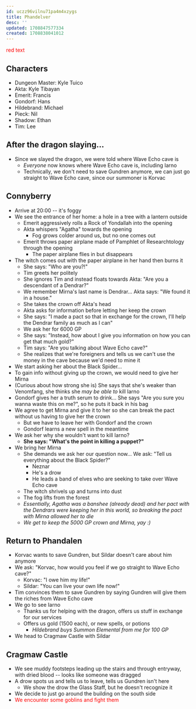 ```yaml
---
id: uczz96vilnu71pa4m4xzygs
title: Phandelver
desc: ''
updated: 1708847577334
created: 1708838041012
---
```

<span style="color:red">red text</span>

## Characters
- Dungeon Master: Kyle Tuico
- Akta: Kyle Tibayan
- Emerit: Francis
- Gondorf: Hans
- Hildebrand: Michael
- Pieck: Nil
- Shadow: Ethan
- Tim: Lee

## After the dragon slaying...
- Since we slayed the dragon, we were told where Wave Echo cave is
    - *Everyone* now knows where Wave Echo cave is, including Iarno
    - Technically, we don't need to save Gundren anymore, we can just go straight to Wave Echo cave, since our summoner is Korvac

## Connyberry
- Arrive at 20:00 -- it's foggy
- We see the entrance of her home: a hole in a tree with a lantern outside
    - Emerit aggressively rolls a Rock of Yondallah into the opening
    - Akta whispers "Agatha" towards the opening
        - Fog grows colder around us, but no one comes out
    - Emerit throws paper airplane made of Pamphlet of Researchtology through the opening
        - The paper airplane flies in but disappears
- The witch comes out with the paper airplane in her hand then burns it
    - She says: "Who are you?!"
    - Tim greets her politely
    - She ignores Tim and instead floats towards Akta: "Are you a descendant of a Dendrar?"
    - We remember Mirna's last name is Dendrar... Akta says: "We found it in a house."
    - She takes the crown off Akta's head
    - Akta asks for information before letting her keep the crown
    - She says: "I made a pact so that in exchange for the crown, I'll help the Dendrar family as much as I can"
    - We ask her for 6000 GP
    - She says: "Instead, how about I give you information on how you can get that much gold?"
    - Tim says: "Are you talking about Wave Echo cave?"
    - She realizes that we're foreigners and tells us we can't use the money in the cave because we'd need to mine it
- We start asking her about the Black Spider...
- To gain info without giving up the crown, we would need to give her Mirna
- (Curious about how strong she is) She says that she's weaker than Venomfang, she thinks she *may be able to* kill Iarno
- Gondorf gives her a truth serum to drink... She says "Are you sure you wanna waste this on me?", so he puts it back in his bag
- We agree to get Mirna and give it to her so she can break the pact without us having to give her the crown
    - But we have to leave her with Gondorf and the crown
    - Gondorf learns a new spell in the meantime
- We ask her why she wouldn't want to kill Iarno?
    - **She says: "What's the point in killing a puppet?"**
- We bring her Mirna
    - She demands we ask her our question now... We ask: "Tell us everything about the Black Spider?"
        - Neznar
        - He's a drow
        - He leads a band of elves who are seeking to take over Wave Echo cave
    - The witch shrivels up and turns into dust
    - The fog lifts from the forest
    - *Essentially, Agatha was a banshee (already dead) and her pact with the Dendrars were keeping her in this world, so breaking the pact with Mirna allowed her to die*
    - *We get to keep the 5000 GP crown and Mirna, yay :)*

## Return to Phandalen
- Korvac wants to save Gundren, but Sildar doesn't care about him anymore
- We ask: "Korvac, how would you feel if we go straight to Wave Echo cave?"
    - Korvac: "I owe him my life!"
    - Sildar: "You can live your own life now!"
- Tim convinces them to save Gundren by saying Gundren will give them the riches from Wave Echo cave
- We go to see Iarno
    - Thanks us for helping with the dragon, offers us stuff in exchange for our services
    - Offers us gold (1500 each), or new spells, or potions
        - *Hildebrand buys Summon Elemental from me for 100 GP*
- We head to Cragmaw Castle with Sildar

## Cragmaw Castle
- We see muddy footsteps leading up the stairs and through entryway, with dried blood -- looks like someone was dragged
- A drow spots us and tells us to leave, tells us Gundren isn't here
    - We show the drow the Glass Staff, but he doesn't recognize it
- We decide to just go around the building on the south side
- <span style="color:red">We encounter some goblins and fight them</span>